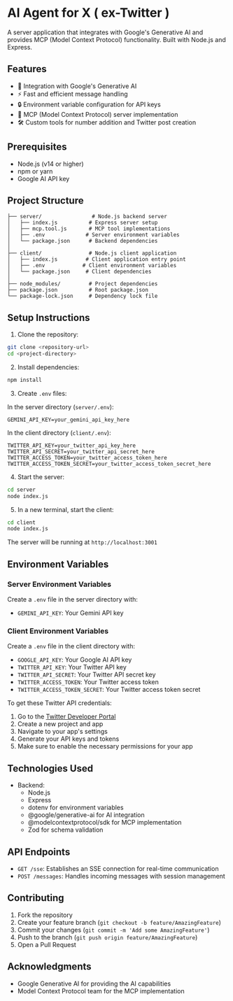 # AI Agent for X ( ex-Twitter )

A server application that integrates with Google's Generative AI and provides MCP (Model Context Protocol) functionality. Built with Node.js and Express.

## Features

- 🤖 Integration with Google's Generative AI
- ⚡ Fast and efficient message handling
- 🔒 Environment variable configuration for API keys
- 🔄 MCP (Model Context Protocol) server implementation
- 🛠️ Custom tools for number addition and Twitter post creation

## Prerequisites

- Node.js (v14 or higher)
- npm or yarn
- Google AI API key

## Project Structure

```
├── server/                # Node.js backend server
│   ├── index.js          # Express server setup
│   ├── mcp.tool.js       # MCP tool implementations
│   ├── .env             # Server environment variables
│   └── package.json      # Backend dependencies
│
├── client/               # Node.js client application
│   ├── index.js         # Client application entry point
│   ├── .env            # Client environment variables
│   └── package.json     # Client dependencies
│
├── node_modules/         # Project dependencies
├── package.json          # Root package.json
└── package-lock.json     # Dependency lock file
```

## Setup Instructions

1. Clone the repository:
```bash
git clone <repository-url>
cd <project-directory>
```

2. Install dependencies:
```bash
npm install
```

3. Create `.env` files:

In the server directory (`server/.env`):
```
GEMINI_API_KEY=your_gemini_api_key_here
```

In the client directory (`client/.env`):
```
TWITTER_API_KEY=your_twitter_api_key_here
TWITTER_API_SECRET=your_twitter_api_secret_here
TWITTER_ACCESS_TOKEN=your_twitter_access_token_here
TWITTER_ACCESS_TOKEN_SECRET=your_twitter_access_token_secret_here
```

4. Start the server:
```bash
cd server
node index.js
```

5. In a new terminal, start the client:
```bash
cd client
node index.js
```

The server will be running at `http://localhost:3001`

## Environment Variables

### Server Environment Variables
Create a `.env` file in the server directory with:
- `GEMINI_API_KEY`: Your Gemini API key

### Client Environment Variables
Create a `.env` file in the client directory with:
- `GOOGLE_API_KEY`: Your Google AI API key
- `TWITTER_API_KEY`: Your Twitter API key
- `TWITTER_API_SECRET`: Your Twitter API secret key
- `TWITTER_ACCESS_TOKEN`: Your Twitter access token
- `TWITTER_ACCESS_TOKEN_SECRET`: Your Twitter access token secret

To get these Twitter API credentials:
1. Go to the [Twitter Developer Portal](https://developer.twitter.com/en/portal/dashboard)
2. Create a new project and app
3. Navigate to your app's settings
4. Generate your API keys and tokens
5. Make sure to enable the necessary permissions for your app

## Technologies Used

- Backend:
  - Node.js
  - Express
  - dotenv for environment variables
  - @google/generative-ai for AI integration
  - @modelcontextprotocol/sdk for MCP implementation
  - Zod for schema validation

## API Endpoints

- `GET /sse`: Establishes an SSE connection for real-time communication
- `POST /messages`: Handles incoming messages with session management

## Contributing

1. Fork the repository
2. Create your feature branch (`git checkout -b feature/AmazingFeature`)
3. Commit your changes (`git commit -m 'Add some AmazingFeature'`)
4. Push to the branch (`git push origin feature/AmazingFeature`)
5. Open a Pull Request

## Acknowledgments

- Google Generative AI for providing the AI capabilities
- Model Context Protocol team for the MCP implementation 